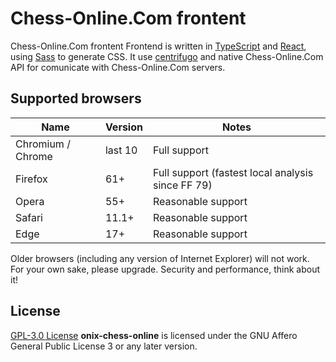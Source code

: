 # Chess-Online.Com frontent

Chess-Online.Com frontent
Frontend is written in [TypeScript](https://www.typescriptlang.org/) and [React](https://github.com/facebook/react/), using [Sass](https://sass-lang.com/) to generate CSS.
It use [centrifugo](https://github.com/centrifugal/centrifuge-js) and native Chess-Online.Com API for comunicate with Chess-Online.Com servers.

## Supported browsers

| Name              | Version | Notes                                             |
| ----------------- | ------- | ------------------------------------------------- |
| Chromium / Chrome | last 10 | Full support                                      |
| Firefox           | 61+     | Full support (fastest local analysis since FF 79) |
| Opera             | 55+     | Reasonable support                                |
| Safari            | 11.1+   | Reasonable support                                |
| Edge              | 17+     | Reasonable support                                |

Older browsers (including any version of Internet Explorer) will not work.
For your own sake, please upgrade. Security and performance, think about it!

## License

[GPL-3.0 License](/LICENSE)
**onix-chess-online** is licensed under the GNU Affero General Public License 3 or any later
version.